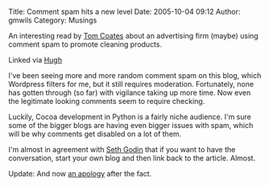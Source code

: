 Title: Comment spam hits a new level
Date: 2005-10-04 09:12
Author: gmwils
Category: Musings

An interesting read by [Tom Coates][] about an advertising firm (maybe)
using comment spam to promote cleaning products.

Linked via [Hugh][]

I've been seeing more and more random comment spam on this blog, which
Wordpress filters for me, but it still requires moderation. Fortunately,
none has gotten through (so far) with vigilance taking up more time. Now
even the legitimate looking comments seem to require checking.

Luckily, Cocoa development in Python is a fairly niche audience. I'm
sure some of the bigger blogs are having even bigger issues with spam,
which will be why comments get disabled on a lot of them.

I'm almost in agreement with [Seth Godin][] that if you want to have the
conversation, start your own blog and then link back to the article.
Almost.

Update: And now [an apology][] after the fact.

  [Tom Coates]: http://www.plasticbag.org/archives/2005/09/on_cillit_bang_and_a_new_low_for_marketers.shtml
  [Hugh]: http://www.gapingvoid.com/Moveable_Type/archives/001965.html
  [Seth Godin]: http://sethgodin.typepad.com/seths_blog/
  [an apology]: http://www.plasticbag.org/archives/2005/10/an_apology_from_the_cillit_bang_team.shtml
